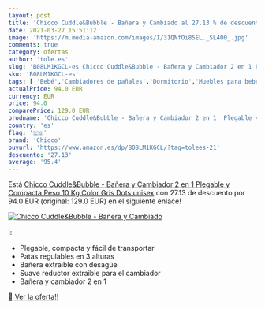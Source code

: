 ```yaml
---
layout: post
title: 'Chicco Cuddle&Bubble - Bañera y Cambiado al 27.13 % de descuento'
date: 2021-03-27 15:51:12
image: 'https://m.media-amazon.com/images/I/31QNfOi85EL._SL400_.jpg'
comments: true
category: ofertas
author: 'tole.es'
slug: 'B08LM1KGCL-es Chicco Cuddle&Bubble - Bañera y Cambiador 2 en 1 Plegable...'
sku: 'B08LM1KGCL-es'
tags: [ 'Bebé','Cambiadores de pañales','Dormitorio','Muebles para bebé','chicco', ]
actualPrice: 94.0 EUR
currency: EUR
price: 94.0
comparePrice: 129.0 EUR
prodname: 'Chicco Cuddle&Bubble - Bañera y Cambiador 2 en 1  Plegable y Compacta  Peso 10 Kg  Color Gris  Dots   unisex'
country: 'es'
flag: '🇪🇸'
brand: 'Chicco'
buyurl: 'https://www.amazon.es/dp/B08LM1KGCL/?tag=tolees-21'
descuento: '27.13'
average: '95.4'
---
```


Está [Chicco Cuddle&Bubble - Bañera y Cambiador 2 en 1  Plegable y Compacta  Peso 10 Kg  Color Gris  Dots   unisex](https://www.amazon.es/dp/B08LM1KGCL/?tag=tolees-21) con 27.13 de descuento por 94.0 EUR (original: 129.0 EUR) en el siguiente enlace!

[![Chicco Cuddle&Bubble - Bañera y Cambiado](https://m.media-amazon.com/images/I/31QNfOi85EL._SL400_.jpg)](https://www.amazon.es/dp/B08LM1KGCL/?tag=tolees-21)

ℹ️:

- Plegable, compacta y fácil de transportar
- Patas regulables en 3 alturas
- Bañera extraible con desagüe
- Suave reductor extraible para el cambiador
- Bañera y cambiador 2 en 1

[🛒 Ver la oferta!!](https://www.amazon.es/dp/B08LM1KGCL/?tag=tolees-21)
